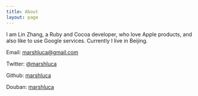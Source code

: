 ```yaml
---
title: About
layout: page
---
```


I am Lin Zhang, a Ruby and Cocoa developer, who love Apple products, and also like to use Google services. Currently I live in  Beijing.

Email: marshluca@gmail.com

Twitter: [@marshluca](https://twitter.com/#!/marshluca)

Github: [marshluca](https://github.com/marshluca)

Douban: [marshluca](http://www.douban.com/people/marshluca/)

